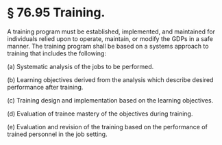 # § 76.95   Training.

A training program must be established, implemented, and maintained for individuals relied upon to operate, maintain, or modify the GDPs in a safe manner. The training program shall be based on a systems approach to training that includes the following:


(a) Systematic analysis of the jobs to be performed.


(b) Learning objectives derived from the analysis which describe desired performance after training.


(c) Training design and implementation based on the learning objectives.


(d) Evaluation of trainee mastery of the objectives during training.


(e) Evaluation and revision of the training based on the performance of trained personnel in the job setting.




